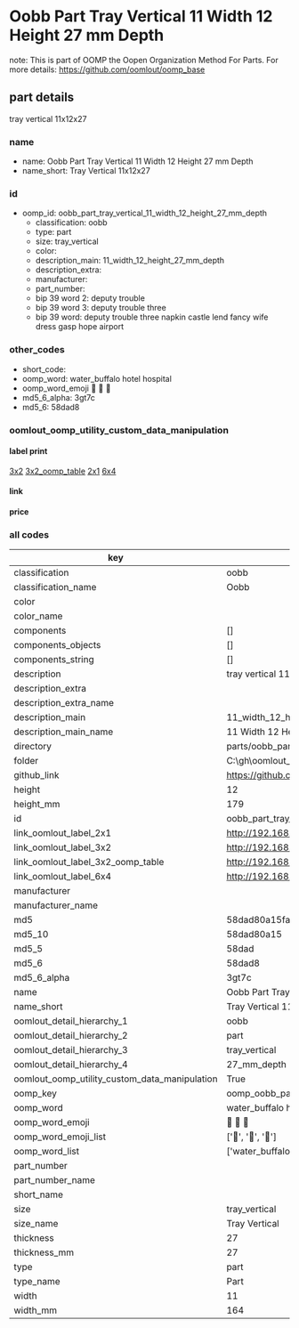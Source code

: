 # Oobb Part Tray Vertical 11 Width 12 Height 27 mm Depth  

note: This is part of OOMP the Oopen Organization Method For Parts. For more details: https://github.com/oomlout/oomp_base

##  part details
  



tray vertical 11x12x27



### name
* name: Oobb Part Tray Vertical 11 Width 12 Height 27 mm Depth
* name_short: Tray Vertical 11x12x27 
### id
* oomp_id: oobb_part_tray_vertical_11_width_12_height_27_mm_depth
  * classification: oobb
  * type: part
  * size: tray_vertical
  * color: 
  * description_main: 11_width_12_height_27_mm_depth
  * description_extra: 
  * manufacturer: 
  * part_number: 
  * bip 39 word 2: deputy trouble
  * bip 39 word 3: deputy trouble three
  * bip 39 word: deputy trouble three napkin castle lend fancy wife dress gasp hope airport

### other_codes
* short_code: 
* oomp_word: water_buffalo hotel hospital
* oomp_word_emoji :water_buffalo: :hotel: :hospital:
* md5_6_alpha: 3gt7c
* md5_6: 58dad8






### oomlout_oomp_utility_custom_data_manipulation
#### label print
[3x2](http://192.168.1.245:1112/?label=oomp%203gt7c)
[3x2_oomp_table](http://192.168.1.108:1112/?label=oomp%203gt7c)
[2x1](http://192.168.1.242:1112/?label=oomp%203gt7c)
[6x4](http://192.168.1.55:1112/?label=oomp%203gt7c)    

#### link

                              

#### price







### all codes 
| key | value |  
| --- | --- |  
| classification | oobb |  
| classification_name | Oobb |  
| color |  |  
| color_name |  |  
| components | [] |  
| components_objects | [] |  
| components_string | [] |  
| description | tray vertical 11x12x27 |  
| description_extra |  |  
| description_extra_name |  |  
| description_main | 11_width_12_height_27_mm_depth |  
| description_main_name | 11 Width 12 Height 27 mm Depth |  
| directory | parts/oobb_part_tray_vertical_11_width_12_height_27_mm_depth |  
| folder | C:\gh\oomlout_oobb_version_4_generated_parts\parts\oobb_part_tray_vertical_11_width_12_height_27_mm_depth |  
| github_link | https://github.com/oomlout/oomlout_oomp_part_src/tree/main/parts/oobb_part_tray_vertical_11_width_12_height_27_mm_depth |  
| height | 12 |  
| height_mm | 179 |  
| id | oobb_part_tray_vertical_11_width_12_height_27_mm_depth |  
| link_oomlout_label_2x1 | http://192.168.1.242:1112/?label=oomp%203gt7c |  
| link_oomlout_label_3x2 | http://192.168.1.245:1112/?label=oomp%203gt7c |  
| link_oomlout_label_3x2_oomp_table | http://192.168.1.108:1112/?label=oomp%203gt7c |  
| link_oomlout_label_6x4 | http://192.168.1.55:1112/?label=oomp%203gt7c |  
| manufacturer |  |  
| manufacturer_name |  |  
| md5 | 58dad80a15faea5dff91c92fc23a41da |  
| md5_10 | 58dad80a15 |  
| md5_5 | 58dad |  
| md5_6 | 58dad8 |  
| md5_6_alpha | 3gt7c |  
| name | Oobb Part Tray Vertical 11 Width 12 Height 27 mm Depth |  
| name_short | Tray Vertical 11x12x27  |  
| oomlout_detail_hierarchy_1 | oobb |  
| oomlout_detail_hierarchy_2 | part |  
| oomlout_detail_hierarchy_3 | tray_vertical |  
| oomlout_detail_hierarchy_4 | 27_mm_depth |  
| oomlout_oomp_utility_custom_data_manipulation | True |  
| oomp_key | oomp_oobb_part_tray_vertical_11_width_12_height_27_mm_depth |  
| oomp_word | water_buffalo hotel hospital |  
| oomp_word_emoji | :water_buffalo: :hotel: :hospital: |  
| oomp_word_emoji_list | [':water_buffalo:', ':hotel:', ':hospital:'] |  
| oomp_word_list | ['water_buffalo', 'hotel', 'hospital'] |  
| part_number |  |  
| part_number_name |  |  
| short_name |  |  
| size | tray_vertical |  
| size_name | Tray Vertical |  
| thickness | 27 |  
| thickness_mm | 27 |  
| type | part |  
| type_name | Part |  
| width | 11 |  
| width_mm | 164 |  
